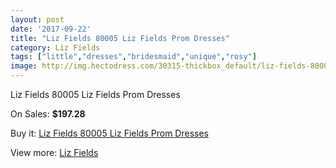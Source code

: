 ```yaml
---
layout: post
date: '2017-09-22'
title: "Liz Fields 80005 Liz Fields Prom Dresses"
category: Liz Fields
tags: ["little","dresses","bridesmaid","unique","rosy"]
image: http://img.hectodress.com/30315-thickbox_default/liz-fields-80005-liz-fields-prom-dresses.jpg
---
```

Liz Fields 80005 Liz Fields Prom Dresses

On Sales: **$197.28**
<a href="https://www.hectodress.com/liz-fields/13940-liz-fields-80005-liz-fields-prom-dresses.html"><amp-img layout="responsive" width="600" height="600" src="//img.hectodress.com/30315-thickbox_default/liz-fields-80005-liz-fields-prom-dresses.jpg" alt="Liz Fields 80005 Liz Fields Prom Dresses 0" /></a>

Buy it: [Liz Fields 80005 Liz Fields Prom Dresses](https://www.hectodress.com/liz-fields/13940-liz-fields-80005-liz-fields-prom-dresses.html "Liz Fields 80005 Liz Fields Prom Dresses")

View more: [Liz Fields](https://www.hectodress.com/235-liz-fields "Liz Fields")